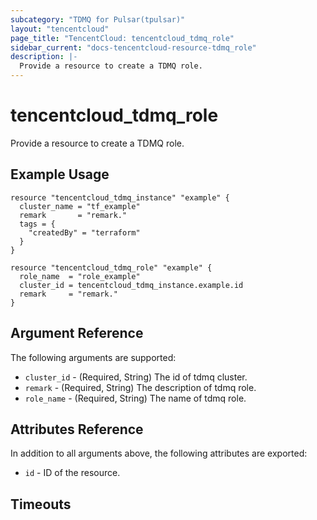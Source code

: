 ```yaml
---
subcategory: "TDMQ for Pulsar(tpulsar)"
layout: "tencentcloud"
page_title: "TencentCloud: tencentcloud_tdmq_role"
sidebar_current: "docs-tencentcloud-resource-tdmq_role"
description: |-
  Provide a resource to create a TDMQ role.
---
```


# tencentcloud_tdmq_role

Provide a resource to create a TDMQ role.

## Example Usage

```hcl
resource "tencentcloud_tdmq_instance" "example" {
  cluster_name = "tf_example"
  remark       = "remark."
  tags = {
    "createdBy" = "terraform"
  }
}

resource "tencentcloud_tdmq_role" "example" {
  role_name  = "role_example"
  cluster_id = tencentcloud_tdmq_instance.example.id
  remark     = "remark."
}
```

## Argument Reference

The following arguments are supported:

* `cluster_id` - (Required, String) The id of tdmq cluster.
* `remark` - (Required, String) The description of tdmq role.
* `role_name` - (Required, String) The name of tdmq role.

## Attributes Reference

In addition to all arguments above, the following attributes are exported:

* `id` - ID of the resource.



## Timeouts

<no value>


